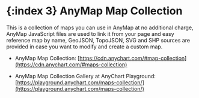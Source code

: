 {:index 3}
AnyMap Map Collection
===========

This is a collection of maps you can use in AnyMap at no additional charge, AnyMap JavaScript files are used to link it from your page and easy reference map by name, GeoJSON, TopoJSON, SVG and SHP sources are provided in case you want to modify and create a custom map.

* AnyMap Map Collection: [https://cdn.anychart.com/#map-collection](https://cdn.anychart.com/#maps-collection)

* AnyMap Map Collection Gallery at AnyChart Playground: [https://playground.anychart.com/maps-collection/](https://playground.anychart.com/maps-collection/)
